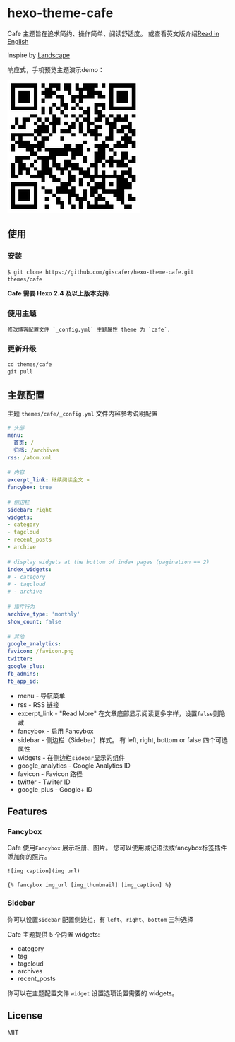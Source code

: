 # hexo-theme-cafe

Cafe 主题旨在追求简约、操作简单、阅读舒适度。 或查看英文版介绍[Read in English](./README_en.md)

Inspire by [Landscape](https://github.com/hexojs/hexo-theme-landscape)

响应式，手机预览主题演示demo：

![cafe-qrcode](./cafe-qrcode.png)



## 使用

### 安装

    $ git clone https://github.com/giscafer/hexo-theme-cafe.git themes/cafe


**Cafe 需要 Hexo 2.4 及以上版本支持.**

### 使用主题

    修改博客配置文件 `_config.yml` 主题属性 theme 为 `cafe`.

### 更新升级

    cd themes/cafe
    git pull


## 主题配置

主题 `themes/cafe/_config.yml` 文件内容参考说明配置

```yml
# 头部
menu:
  首页: /
  归档: /archives
rss: /atom.xml

# 内容
excerpt_link: 继续阅读全文 »
fancybox: true

# 侧边栏
sidebar: right
widgets:
- category
- tagcloud
- recent_posts
- archive

# display widgets at the bottom of index pages (pagination == 2)
index_widgets:
# - category
# - tagcloud
# - archive

# 插件行为
archive_type: 'monthly'
show_count: false

# 其他
google_analytics:
favicon: /favicon.png
twitter:
google_plus:
fb_admins:
fb_app_id:


```

- menu - 导航菜单
- rss - RSS 链接
- excerpt_link - "Read More" 在文章底部显示阅读更多字样，设置`false`则隐藏
- fancybox - 启用 Fancybox
- sidebar - 侧边栏（Sidebar）样式。 有 left, right, bottom or false 四个可选属性
- widgets - 在侧边栏`sidebar`显示的组件
- google_analytics - Google Analytics ID
- favicon - Favicon 路径
- twitter - Twiiter ID
- google_plus - Google+ ID


## Features

### Fancybox

Cafe 使用`Fancybox` 展示相册、图片。 您可以使用减记语法或fancybox标签插件添加你的照片。

    ![img caption](img url)

    {% fancybox img_url [img_thumbnail] [img_caption] %}

### Sidebar

你可以设置`sidebar` 配置侧边栏，有 `left`、`right`、`bottom` 三种选择

Cafe 主题提供 5 个内置 widgets:

- category
- tag
- tagcloud
- archives
- recent_posts

你可以在主题配置文件 `widget` 设置选项设置需要的 widgets。


## License

MIT